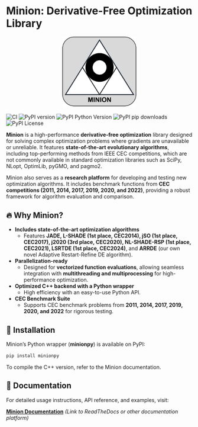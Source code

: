 # Minion: Derivative-Free Optimization Library

<div align="center">
  <img src="docs/minion_logo.png" alt="Minion Logo" width="200" />
</div>

![CI](https://github.com/khoirulmuzakka/Minion/actions/workflows/ci.yml/badge.svg)
![PyPI version](https://img.shields.io/pypi/v/minionpy.svg)
![PyPI Python Version](https://img.shields.io/pypi/pyversions/minionpy)
![PyPI pip downloads](https://img.shields.io/pypi/dm/minionpy.svg)
![PyPI License](https://img.shields.io/pypi/l/minionpy.svg)

**Minion** is a high-performance **derivative-free optimization** library designed for solving complex optimization problems where gradients are unavailable or unreliable. It features **state-of-the-art evolutionary algorithms**, including top-performing methods from IEEE CEC competitions, which are not commonly available in standard optimization libraries such as SciPy, NLopt, OptimLib, pyGMO, and pagmo2.

Minion also serves as a **research platform** for developing and testing new optimization algorithms. It includes benchmark functions from **CEC competitions (2011, 2014, 2017, 2019, 2020, and 2022)**, providing a robust framework for algorithm evaluation and comparison.

## 🔥 Why Minion?
- **Includes state-of-the-art optimization algorithms**  
  - Features **JADE, L-SHADE (1st place, CEC2014), jSO (1st place, CEC2017), j2020 (3rd place, CEC2020), NL-SHADE-RSP (1st place, CEC2021), LSRTDE (1st place, CEC2024)**, and **ARRDE** (our own novel Adaptive Restart-Refine DE algorithm). 
- **Parallelization-ready**  
  - Designed for **vectorized function evaluations**, allowing seamless integration with **multithreading and multiprocessing** for high-performance optimization.  
- **Optimized C++ backend with a Python wrapper**  
  - High efficiency with an easy-to-use Python API.  
- **CEC Benchmark Suite**  
  - Supports CEC benchmark problems from **2011, 2014, 2017, 2019, 2020, and 2022** for rigorous testing.

## 🚀 Installation
Minion’s Python wrapper (**minionpy**) is available on PyPI:

```sh
pip install minionpy
```

To compile the C++ version, refer to the Minion documentation.

## 📖 Documentation
For detailed usage instructions, API reference, and examples, visit:  

**[Minion Documentation](#)** *(Link to ReadTheDocs or other documentation platform)*

